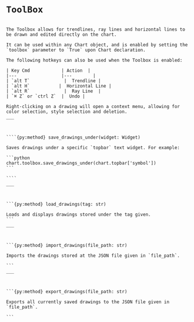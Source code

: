 # `ToolBox`

`````{py:class} ToolBox

The Toolbox allows for trendlines, ray lines and horizontal lines to be drawn and edited directly on the chart.

It can be used within any Chart object, and is enabled by setting the `toolbox` parameter to `True` upon Chart declaration.

The following hotkeys can also be used when the Toolbox is enabled:

| Key Cmd            | Action  |
|---                 |---        |
| `alt T`             |  Trendline |
| `alt H`           |  Horizontal Line |
| `alt R`             |  Ray Line  |
| `⌘ Z` or `ctrl Z`  |  Undo |

Right-clicking on a drawing will open a context menu, allowing for color selection, style selection and deletion.
___



````{py:method} save_drawings_under(widget: Widget)

Saves drawings under a specific `topbar` text widget. For example:

```python
chart.toolbox.save_drawings_under(chart.topbar['symbol'])
```

````
___



```{py:method} load_drawings(tag: str)

Loads and displays drawings stored under the tag given.
```
___



```{py:method} import_drawings(file_path: str)

Imports the drawings stored at the JSON file given in `file_path`.

```
___



```{py:method} export_drawings(file_path: str)

Exports all currently saved drawings to the JSON file given in `file_path`.

```

`````



